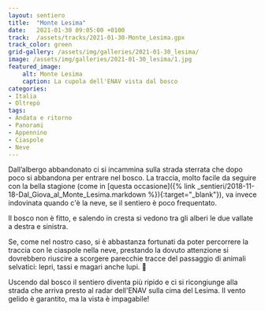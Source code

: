```yaml
---
layout: sentiero
title:  "Monte Lesima"
date:   2021-01-30 09:05:00 +0100
track:  /assets/tracks/2021-01-30-Monte_Lesima.gpx
track_color: green
grid-gallery: /assets/img/galleries/2021-01-30_lesima/
image: /assets/img/galleries/2021-01-30_lesima/1.jpg
featured_image:
    alt: Monte Lesima
    caption: La cupola dell'ENAV vista dal bosco
categories:
- Italia
- Oltrepò
tags:
- Andata e ritorno
- Panorami
- Appennino  
- Ciaspole
- Neve
---
```


Dall’albergo abbandonato ci si incammina sulla strada sterrata che dopo poco si abbandona per entrare nel bosco. 
La traccia, molto facile da seguire con la bella stagione (come in [questa occasione]({% link _sentieri/2018-11-18-Dal_Giova_al_Monte_Lesima.markdown %}){:target="_blank"}), va invece indovinata quando c'è la neve, se il sentiero è poco frequentato.

Il bosco non è fitto, e salendo in cresta si vedono tra gli alberi le due vallate a destra e sinistra.

Se, come nel nostro caso, si è abbastanza fortunati da poter percorrere la traccia con le ciaspole nella neve, prestando la dovuto attenzione si dovrebbero riuscire a scorgere parecchie tracce del passaggio di animali selvatici: lepri, tassi e magari anche lupi. :wolf: 

Uscendo dal bosco il sentiero diventa più ripido e ci si ricongiunge alla strada che arriva presto al radar dell'ENAV sulla cima del Lesima. Il vento gelido è garantito, ma la vista è impagabile!